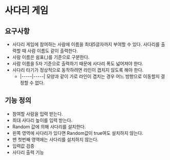 # 사다리 게임

## 요구사항 
- 사다리 게임에 참여하는 사람에 이름을 최대5글자까지 부여할 수 있다. 사다리를 출력할 때 사람 이름도 같이 출력한다.
- 사람 이름은 쉼표(,)를 기준으로 구분한다.
- 사람 이름을 5자 기준으로 출력하기 때문에 사다리 폭도 넓어져야 한다.
- 사다리 타기가 정상적으로 동작하려면 라인이 겹치지 않도록 해야 한다.
    - |-----|-----| 모양과 같이 가로 라인이 겹치는 경우 어느 방향으로 이동할지 결정할 수 없다.

## 기능 정의
- 참여할 사람을 입력 받는다.
- 최대 사다리 높이를 입력 받는다.
- Random 값에 의해 사다리를 설치한다.
- 왼쪽 영역에 사다리가 있다면 Random값이 true여도 설치하지 않는다.
- 맨 첫번째 영역에는 사다리를 설치하지 않는다. 
- 입력값 검증
- 사다리 출력 기능
